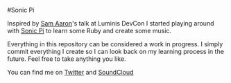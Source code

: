 #Sonic Pi

Inspired by [Sam Aaron](http://sam.aaron.name/)'s talk at Luminis DevCon I started playing around with [Sonic Pi](https://sonic-pi.net/) to learn some Ruby and create some music.

Everything in this repository can be considered a work in progress. I simply commit everything I create so I can look back on my learning process in the future. Feel free to take anything you like. 

You can find me on [Twitter](http://twitter.com/1s0gr4m) and [SoundCloud](https://soundcloud.com/1s0gr4m)